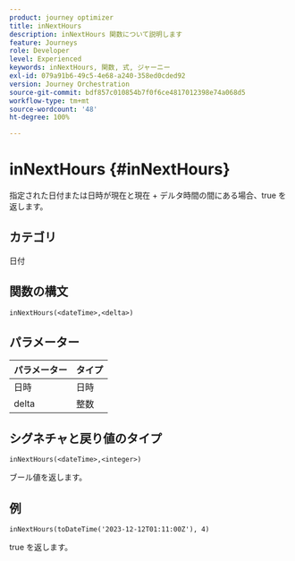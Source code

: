```yaml
---
product: journey optimizer
title: inNextHours
description: inNextHours 関数について説明します
feature: Journeys
role: Developer
level: Experienced
keywords: inNextHours, 関数, 式, ジャーニー
exl-id: 079a91b6-49c5-4e68-a240-358ed0cded92
version: Journey Orchestration
source-git-commit: bdf857c010854b7f0f6ce4817012398e74a068d5
workflow-type: tm+mt
source-wordcount: '48'
ht-degree: 100%

---
```


# inNextHours {#inNextHours}

指定された日付または日時が現在と現在 + デルタ時間の間にある場合、true を返します。

## カテゴリ

日付

## 関数の構文

`inNextHours(<dateTime>,<delta>)`

## パラメーター

| パラメーター | タイプ |
|-----------|------------------|
| 日時 | 日時 |
| delta | 整数 |

## シグネチャと戻り値のタイプ

`inNextHours(<dateTime>,<integer>)`

ブール値を返します。

## 例

`inNextHours(toDateTime('2023-12-12T01:11:00Z'), 4)`

true を返します。
